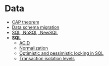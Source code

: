 <!-- generated by markdown-notes-tree -->

# Data

<!-- optional markdown-notes-tree directory description starts here -->

<!-- optional markdown-notes-tree directory description ends here -->

-   [CAP theorem](CAP-theorem.md)
-   [Data schema migration](Data-schema-migration.md)
-   [SQL, NoSQL, NewSQL](SQL-NoSQL-NewSQL.md)
-   [**SQL**](sql/README.md)
    -   [ACID](sql/ACID.md)
    -   [Normalization](sql/Normalization.md)
    -   [Optimistic and pessimistic locking in SQL](sql/Optimistic-pessimistic-locking-SQL.md)
    -   [Transaction isolation levels](sql/Transaction-isolation-levels.md)
